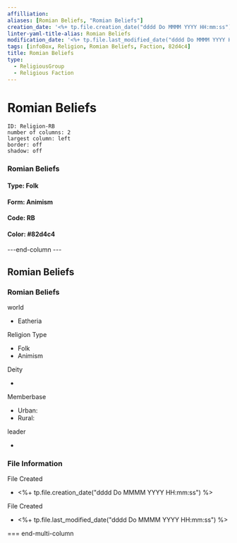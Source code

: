 ```yaml
---
affilliation: 
aliases: [Romian Beliefs, "Romian Beliefs"]
creation_date: '<%+ tp.file.creation_date("dddd Do MMMM YYYY HH:mm:ss") %>' 
linter-yaml-title-alias: Romian Beliefs
modification_date: '<%+ tp.file.last_modified_date("dddd Do MMMM YYYY HH:mm:ss") %>'
tags: [infoBox, Religion, Romian Beliefs, Faction, 82d4c4]
title: Romian Beliefs
type:
  - ReligiousGroup
  - Religious Faction
---
```

# Romian Beliefs


```start-multi-column  
ID: Religion-RB  
number of columns: 2  
largest column: left
border: off
shadow: off
```

### Romian Beliefs

#### Type: Folk

#### Form: Animism

#### Code: RB

#### **Color:** #82d4c4

---end-column ---
<html>
    <div class="infobox">
        <div class="heading">
            <h2>Romian Beliefs</h2>
        </div>
        <div class="infobox-group">
            <div class="heading">
                <h3>Romian Beliefs</h3>
            </div>
            <div class="infobox-datarow">
                <p class="data-heading">world</p>
                <ul class="data-content">
                    <li>Eatheria</li>
                </ul>
            </div>
            <div class="infobox-datarow">
                <p class="data-heading">Religion Type</p>
                <ul class="data-content">
                    <li>Folk</li>
                    <li>Animism</li>
                </ul>
            </div>
            <div class="infobox-datarow">
                <p class="data-heading">Deity</p>
                <ul class="data-content">
                    <li></li>
                </ul>
            </div>
            <div class="infobox-datarow">
                <p class="data-heading">Memberbase</p>
                <ul class="data-content">
                    <li>Urban: </li>
                    <li>Rural: </li>
                </ul>
            </div>
            <div class="infobox-datarow">
                <p class="data-heading">leader</p>
                <ul class="data-content">
                    <li></li>
                </ul>
            </div>
            <div class="heading">
				<h3>File Information</h3>
			</div>
			<div class="infobox-datarow">
				<p class="data-heading">File Created</p>
				<ul class="data-content">
					<li><%+ tp.file.creation_date("dddd Do MMMM YYYY HH:mm:ss") %></li>
				</ul>
			</div>
			<div class="infobox-datarow">
				<p class="data-heading">File Created</p>
				<ul class="data-content">
					<li><%+ tp.file.last_modified_date("dddd Do MMMM YYYY HH:mm:ss") %></li>
				</ul>
			</div>
        </div>
    </div>
</div>
</html>

=== end-multi-column
